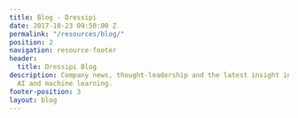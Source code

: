 ```yaml
---
title: Blog - Dressipi
date: 2017-10-23 09:50:00 Z
permalink: "/resources/blog/"
position: 2
navigation: resource-footer
header:
  title: Dressipi Blog
description: Company news, thought-leadership and the latest insight into fashion-specific
  AI and machine learning.
footer-position: 3
layout: blog
---
```



